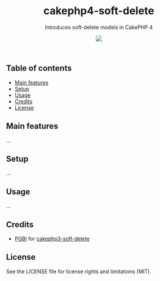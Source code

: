 <h1 align="center">
  cakephp4-soft-delete
</h1>
<p align="center">
  Introduces soft-delete models in CakePHP 4<br />
</p>

<p align="center">
    <a href="#"><img src="https://img.shields.io/github/license/dogchef-be/cakephp4-soft-deletee?style=flat-square"></a>
</p>
<br />

## Table of contents

- [Main features](#main-features)
- [Setup](#setup)
- [Usage](#usage)
- [Credits](#credits)
- [License](#license)

## Main features

...

## Setup

...

## Usage

...

## Credits

- [PGBI](https://github.com/PGBI) for [cakephp3-soft-delete](https://github.com/PGBI/cakephp3-soft-delete)

## License

See the LICENSE file for license rights and limitations (MIT).
